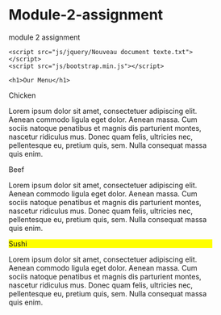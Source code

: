 # Module-2-assignment
module 2 assignment 
<!DOCTYPE html>
<html>
<head>
    <meta charset="utf-8">
    <meta http-equiv="X-UA-compatible" content="IE=edge">
    <meta name="viewport" content="width=device-width, user-scalable=no">
    <link rel="stylesheet" href="style.css">
    <link rel="stylesheet" href="css/bootstrap.min.css">
    <title> assignement solution for module2</title>
    <style>
        * {
  box-sizing: border-box;
}

body{
    margin: 0;
    padding: 0;
  font-family: "Comic Sans MS", cursive, sans-serif;
}
header{
  background-color: grey;
  width: 100%;
  padding: 20px;
}
#header{
  background-color: #FFFF00;
  border-radius: 0%;
}

.row{
  margin-top: 5%;
  margin-bottom: 5%;
}

h1 {
  margin-bottom: 15px;
  text-align: center;
  font-size: 50px;
  color: burlywood;
}



.box{
  width: 100%;
  overflow: none;
}


.content-name{
  overflow: none;
  text-align: center;
  border: 4px solid black;
  width: 100px;
  height: 40px;
  padding: 5px;
  float: right;
  margin-right: 36px;
  margin-top: 0px;
  font-weight: bold;
  position: relative;
}

.content{
  background-color: grey;
  border: 5px solid black;
  width: 90%;
  height: auto;
  margin: 2.5%;
  color: black
}

.name1{
  background-color: #FFB6C1;
}

.name2{
  color: white;
  background-color: #FF0000;
}
.name3{
  background-color: #FFFF00;
}

/**** DESKTOP ****/
@media (min-width: 992px) {
  .col-lg-4 {
      float: left;
    width: 33.33%;
  }
}
/**** TABLETTE ****/
@media (min-width: 768px) and (max-width: 991px) {
  .col-md-6,.col-md-12 {
    float: left;
  }
  .col-md-6 {
    width: 50%;
  }
  .col-md-12 {
    margin-left: -10px;
    width: 100%;
  }
  .name3{
    margin-right: 65px;
    width: 100px;
  }
}
/**** MOBILE *****/
@media (min-width: 0px) and (max-width: 767px) {
  .col-sm-12 {
      float: left;
    width: 100%;
  }
  .content-name{
    margin-right: 30px;
  }
}
    </style>
  
</head>
<body>

    <script src="js/jquery/Nouveau document texte.txt"></script>
    <script src="js/bootstrap.min.js"></script>

    <h1>Our Menu</h1>
   <div class="col-lg-4 col-md-6 col-sm-12">
  	<div class="box">
  		<p class="content-name name1">Chicken</p>
  		<p class="content">Lorem ipsum dolor sit amet, consectetuer adipiscing elit. Aenean commodo ligula eget dolor. Aenean massa. Cum sociis natoque penatibus et magnis dis parturient montes, nascetur ridiculus mus. Donec quam felis, ultricies nec, pellentesque eu, pretium quis, sem. Nulla consequat massa quis enim.</p>
  	</div>
  </div>

  <div class="col-lg-4 col-md-6 col-sm-12">
  	<div class="box">
   		<p class="content-name name2">Beef</p>
   		<p class="content">Lorem ipsum dolor sit amet, consectetuer adipiscing elit. Aenean commodo ligula eget dolor. Aenean massa. Cum sociis natoque penatibus et magnis dis parturient montes, nascetur ridiculus mus. Donec quam felis, ultricies nec, pellentesque eu, pretium quis, sem. Nulla consequat massa quis enim.</p>
  	</div>
  </div>

  <div class="col-lg-4 col-md-12 col-sm-12">
  	<div class="box">
  		<p class="content-name name3">Sushi</p>
  		<p class="content">Lorem ipsum dolor sit amet, consectetuer adipiscing elit. Aenean commodo ligula eget dolor. Aenean massa. Cum sociis natoque penatibus et magnis dis parturient montes, nascetur ridiculus mus. Donec quam felis, ultricies nec, pellentesque eu, pretium quis, sem. Nulla consequat massa quis enim.</p>
  	</div>	
  </div>


</body>
</html>
